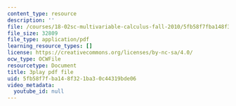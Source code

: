 ```yaml
---
content_type: resource
description: ''
file: /courses/18-02sc-multivariable-calculus-fall-2010/5fb58f7fba148f321ba30c44319bde06_6T13yRjtd-o.pdf
file_size: 32809
file_type: application/pdf
learning_resource_types: []
license: https://creativecommons.org/licenses/by-nc-sa/4.0/
ocw_type: OCWFile
resourcetype: Document
title: 3play pdf file
uid: 5fb58f7f-ba14-8f32-1ba3-0c44319bde06
video_metadata:
  youtube_id: null
---
```


